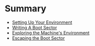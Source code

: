 # Summary

- [Setting Up Your Environment](./ch01-00-setting-up-your-environment.md)
- [Writing A Boot Sector](./ch02-00-writing-a-boot-sector.md)
- [Exploring the Machine's Environment](./ch03-00-exploring-the-machines-environment.md)
- [Escaping the Boot Sector](./ch04-00-escaping-the-boot-sector.md)